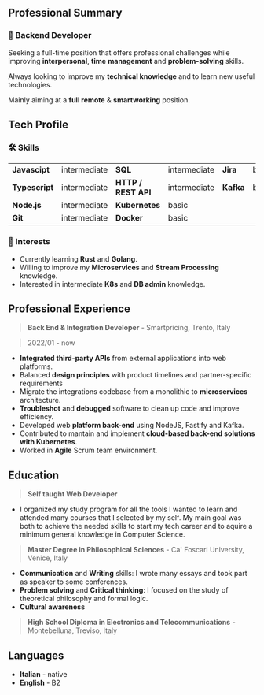 ## Professional Summary

### 🎯 Backend Developer

Seeking a full-time position that offers professional challenges
while improving **interpersonal**, **time** **management** and **problem-solving**
skills.

Always looking to improve my **technical knowledge** and to learn new useful technologies.

Mainly aiming at a **full remote** & **smartworking** position.

## Tech Profile

### 🛠 Skills

|                |              |                     |              |            |       |
|----------------|--------------|---------------------|--------------|------------|-------|
| **Javascipt**  | intermediate | **SQL**             | intermediate | **Jira**   | basic |
| **Typescript** | intermediate | **HTTP / REST API** | intermediate | **Kafka**  | basic |
| **Node.js**    | intermediate | **Kubernetes**      | basic        |            |       |
| **Git**        | intermediate | **Docker**          | basic        |            |       |

### 🔭 Interests

- Currently learning **Rust** and **Golang**.
- Willing to improve my **Microservices** and **Stream Processing** knowledge.
- Interested in intermediate **K8s** and **DB admin** knowledge.

## Professional Experience

> **Back End & Integration Developer** - Smartpricing, Trento, Italy

> 2022/01 - now

- **Integrated third-party APIs** from external applications into web platforms.
- Balanced **design principles** with product timelines and partner-specific
requirements 
- Migrate the integrations codebase from a monolithic to **microservices** architecture.
- **Troubleshot** and **debugged** software to clean up code and improve efficiency.
- Developed web **platform back-end** using NodeJS, Fastify and Kafka.
- Contributed to mantain and implement **cloud-based back-end solutions with Kubernetes**.
- Worked in **Agile** Scrum team environment.

## Education

> **Self taught Web Developer**

- I organized my study program for all the tools I wanted to learn and attended many courses that I selected by my self. My main goal was both to achieve the needed skills to start my tech career and to aquire a minimum general knowledge in Computer Science.

> **Master Degree in Philosophical Sciences** - Ca' Foscari University, Venice, Italy

- **Communication** and **Writing** skills: I wrote many essays and took part as speaker to some conferences.
- **Problem solving** and **Critical thinking**: I focused on the study of theoretical philosophy and formal logic.
- **Cultural awareness**

> **High School Diploma in Electronics and Telecommunications** - Montebelluna, Treviso, Italy

## Languages

- **Italian** - native
- **English** - B2
